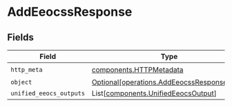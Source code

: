 # AddEeocssResponse


## Fields

| Field                                                                                          | Type                                                                                           | Required                                                                                       | Description                                                                                    |
| ---------------------------------------------------------------------------------------------- | ---------------------------------------------------------------------------------------------- | ---------------------------------------------------------------------------------------------- | ---------------------------------------------------------------------------------------------- |
| `http_meta`                                                                                    | [components.HTTPMetadata](../../models/components/httpmetadata.md)                             | :heavy_check_mark:                                                                             | N/A                                                                                            |
| `object`                                                                                       | [Optional[operations.AddEeocssResponseBody]](../../models/operations/addeeocssresponsebody.md) | :heavy_minus_sign:                                                                             | N/A                                                                                            |
| `unified_eeocs_outputs`                                                                        | List[[components.UnifiedEeocsOutput](../../models/components/unifiedeeocsoutput.md)]           | :heavy_minus_sign:                                                                             | N/A                                                                                            |